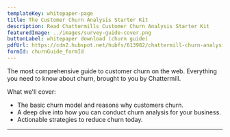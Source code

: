 ```yaml
---
templateKey: whitepaper-page
title: The Customer Churn Analysis Starter Kit
description: Read Chattermills Customer Churn Analysis Starter Kit
featuredImage: ../images/survey-guide-cover.png
buttonLabel: whitepaper download (churn guide)
pdfUrl: https://cdn2.hubspot.net/hubfs/613982/chattermill-churn-analysis.pdf
formId: churnGuide_formId
---
```


The most comprehensive guide to customer churn on the web. Everything you need to know about churn, brought to you by Chattermill.

What we'll cover:

- The basic churn model and reasons why customers churn.
- A deep dive into how you can conduct churn analysis for your business.
- Actionable strategies to reduce churn today.

---
